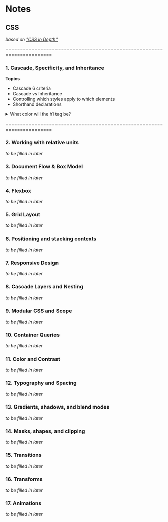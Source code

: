 # Notes

## CSS

_based on ["CSS in Depth"](https://www.manning.com/books/css-in-depth-second-edition)_

======================================================================

### 1. Cascade, Specificity, and Inheritance

**Topics**
- Cascade 6 criteria
- Cascade vs Inheritance
- Controlling which styles apply to which elements
- Shorthand declarations

<details>
  <summary>What color will the h1 tag be?</summary>

  ```html
  <h1 id="page-title" class="title">Lel</h1>
  ```

  ```css
  h1 {
    color: red;
  }
  
  #page-title {
    color: blue;
  }
  
  .title {
    color: green;
  }
  ```
</details>



======================================================================

### 2. Working with relative units
_to be filled in later_

### 3. Document Flow & Box Model
_to be filled in later_

### 4. Flexbox
_to be filled in later_

### 5. Grid Layout
_to be filled in later_

### 6. Positioning and stacking contexts
_to be filled in later_

### 7. Responsive Design
_to be filled in later_

### 8. Cascade Layers and Nesting
_to be filled in later_

### 9. Modular CSS and Scope
_to be filled in later_

### 10. Container Queries
_to be filled in later_

### 11. Color and Contrast
_to be filled in later_

### 12. Typography and Spacing
_to be filled in later_

### 13. Gradients, shadows, and blend modes
_to be filled in later_

### 14. Masks, shapes, and clipping
_to be filled in later_

### 15. Transitions
_to be filled in later_

### 16. Transforms
_to be filled in later_

### 17. Animations
_to be filled in later_
